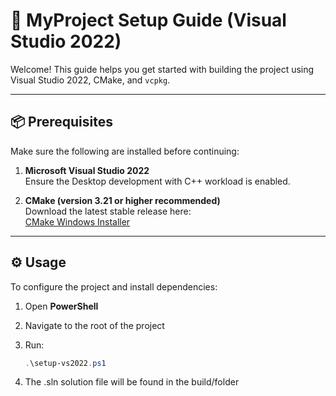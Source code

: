 # 🚀 MyProject Setup Guide (Visual Studio 2022)

Welcome! This guide helps you get started with building the project using Visual Studio 2022, CMake, and `vcpkg`.



---

## 📦 Prerequisites

Make sure the following are installed before continuing:

1. **Microsoft Visual Studio 2022**  
   Ensure the Desktop development with C++ workload is enabled.

2. **CMake (version 3.21 or higher recommended)**  
   Download the latest stable release here:  
   [CMake Windows Installer](https://github.com/Kitware/CMake/releases/download/v4.0.3/cmake-4.0.3-windows-x86_64.msi)

---

## ⚙️ Usage

To configure the project and install dependencies:

1. Open **PowerShell**
2. Navigate to the root of the project
3. Run:

   ```powershell
   .\setup-vs2022.ps1
4. The .sln solution file will be found in the build/folder